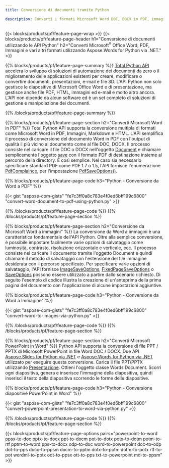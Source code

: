 ```yaml
---
title: Conversione di documenti tramite Python 

description: Converti i formati Microsoft Word DOC, DOCX in PDF, immagini e altro, nonché diapositive di presentazione, messaggi e-mail e immagini 3D, solo poche righe di codice Python.
---
```


{{< blocks/products/pf/feature-page-wrap >}}
{{< blocks/products/pf/feature-page-header h1="Conversione di documenti utilizzando le API Python" h2="Converti Microsoft<sup>&reg;</sup> Office Word, PDF, Immagini e vari altri formati utilizzando Aspose.Words for Python via .NET." >}}

{{% blocks/products/pf/feature-page-summary %}}
[Total Python API](https://products.aspose.com/total/python-net/) accelera lo sviluppo di soluzioni di automazione dei documenti da zero o il miglioramento delle applicazioni esistenti per creare, modificare o convertire documenti, presentazioni, e-mail e file 3D. L'API Python non solo gestisce le diapositive di Microsoft Office Word e di presentazione, ma gestisce anche file PDF, HTML, immagini ed e-mail e molto altro ancora. L'API non dipende da alcun software ed è un set completo di soluzioni di gestione e manipolazione dei documenti.

{{% /blocks/products/pf/feature-page-summary  %}}

{{% blocks/products/pf/feature-page-section  h2="Converti Microsoft Word in PDF" %}}
Total Python API supporta la conversione multipla di formati come Microsoft Word in PDF, Immagini, Markdown e HTML. L'API semplifica il processo di conversione del documento Word in PDF con l'output di qualità il più vicino al documento come al file DOC, DOCX. Il processo consiste nel caricare il file DOC o DOCX nell'oggetto [Document](https://reference.aspose.com/words/python-net/aspose.words/document/) e chiamare semplicemente l'oggetto [save](https://reference.aspose.com/words/python-net/aspose.words/document/save/) con il formato PDF di destinazione insieme al percorso della directory. È così semplice. Nel caso sia necessario specificare standard PDF come PDF 1.7 o 1.5, l'API fornisce l'enumerazione [PdfComplaince](https://reference.aspose.com/words/python-net/aspose.words.saving/pdfcompliance/), per l'impostazione [PdfSaveOptions()](https://reference.aspose.com/words/python-net/aspose.words.saving/pdfsaveoptions/). 

{{% blocks/products/pf/feature-page-code h3="Python - Conversione da Word a PDF" %}}

{{< gist "aspose-com-gists" "fe7c3ff0a8c783e4f0ed6bff199c6800" "convert-word-document-to-pdf-using-python.py" >}}

{{% /blocks/products/pf/feature-page-code  %}}
{{% /blocks/products/pf/feature-page-section %}}

{{% blocks/products/pf/feature-page-section  h2="Conversione da Microsoft Word a immagini" %}}
La conversione da Word a immagini è una caratteristica fondamentale dell'API Python. Oltre alla semplice conversione, è possibile impostare facilmente varie opzioni di salvataggio come luminosità, contrasto, risoluzione orizzontale e verticale, ecc. Il processo consiste nel caricare il documento tramite l'oggetto Document e quindi chiamare il metodo di salvataggio con l'estensione del file immagine desiderata con il percorso specificato. Per specificare varie opzioni di salvataggio, l'API fornisce [ImageSaveOptions](https://reference.aspose.com/words/python-net/aspose.words.saving/imagesaveoptions/), [FixedPageSaveOptions](https://reference.aspose.com/words/python-net/aspose.words.saving/fixedpagesaveoptions/) o [SaveOptions](https://reference.aspose.com/words/python-net/aspose.words.saving/saveoptions/) possono essere utilizzato a partire dallo scenario richiesto. Di seguito l'esempio di codice illustra la creazione di un'anteprima della prima pagina del documento con l'applicazione di alcune impostazioni aggiuntive.

{{% blocks/products/pf/feature-page-code h3="Python - Conversione da Word a Immagine" %}}

{{< gist "aspose-com-gists" "fe7c3ff0a8c783e4f0ed6bff199c6800" "convert-word-to-images-via-python.py" >}}

{{% /blocks/products/pf/feature-page-code  %}}
{{% /blocks/products/pf/feature-page-section %}}

{{% blocks/products/pf/feature-page-section  h2="Converti Microsoft PowerPoint in Word" %}}
Python API supporta la conversione di file PPT / PPTX di Microsoft PowerPoint in file Word DOC / DOCX. Due API [Aspose.Slides for Python via .NET](https://products.aspose.com/slides/python-net/) e [Aspose.Words for Python via .NET](https://products.aspose.com/words/python-net/) utilizzato per eseguire questa conversione. Carica il file PPT/PPTX utilizzando [Presentazione](https://reference.aspose.com/slides/python-net/aspose.slides/presentation/). Ottieni l'oggetto classe Words Document. Scorri ogni diapositiva, genera e inserisce l'immagine della diapositiva, quindi inserisci il testo della diapositiva scorrendo le forme delle diapositive.

{{% blocks/products/pf/feature-page-code h3="Python - Conversione diapositive PowerPoint in Word" %}}

{{< gist "aspose-com-gists" "fe7c3ff0a8c783e4f0ed6bff199c6800" "convert-powerpoint-presentation-to-word-via-python.py" >}}


{{% /blocks/products/pf/feature-page-code  %}}
{{% /blocks/products/pf/feature-page-section %}}


{{< blocks/products/pf/feature-page-options pairs="powerpoint-to-word ppsx-to-doc pptx-to-docx ppt-to-docm pot-to-dotx potx-to-dotm potm-to-rtf pptm-to-word pps-to-docx odp-to-doc word-to-powerpoint doc-to-odp dot-to-pps docx-to-ppsm docm-to-pptm dotx-to-potm dotm-to-potx rtf-to-pot wordml-to-pptx odt-to-ppsx ott-to-pps txt-to-powerpoint md-to-ppsm" >}}